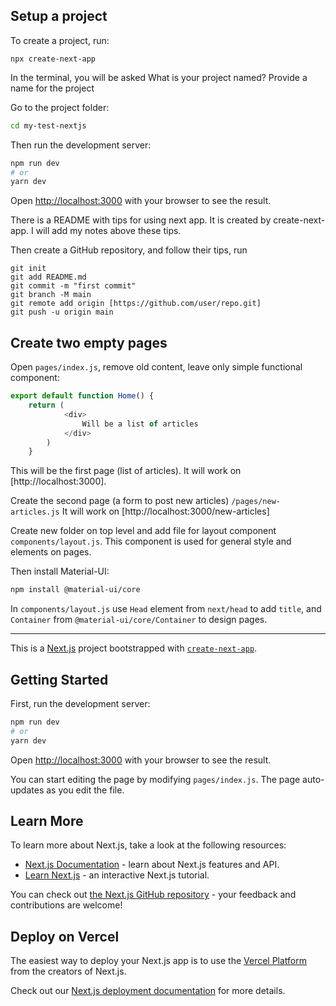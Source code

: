 ## Setup a project
To create a project, run:

```
npx create-next-app
```
In the terminal, you will be asked
What is your project named? Provide a name for the project

Go to the project folder:
```bash
cd my-test-nextjs
```
Then run the development server:
```bash
npm run dev
# or
yarn dev
```
Open [http://localhost:3000](http://localhost:3000) with your browser to see the result.

There is a README with tips for using next app. It is created by create-next-app. I will add my notes above these tips.

Then create a GitHub repository, and follow their tips, run 
```
git init
git add README.md
git commit -m "first commit"
git branch -M main
git remote add origin [https://github.com/user/repo.git]
git push -u origin main
```

## Create two empty pages
Open `pages/index.js`, remove old content, leave only simple functional component:
```javascript
export default function Home() {
    return (
            <div>
                Will be a list of articles
            </div>
        )
    }
```
This will be the first page (list of articles). It will work on [http://localhost:3000].

Create the second page (a form to post new articles) `/pages/new-articles.js` It will work on [http://localhost:3000/new-articles]

Create new folder on top level and add file for layout component `components/layout.js`. This component is used for general style and elements on pages.

Then install Material-UI:

```bash
npm install @material-ui/core
```
In ```components/layout.js``` use `Head` element from `next/head` to add `title`, and `Container` from `@material-ui/core/Container` to design pages.


---

This is a [Next.js](https://nextjs.org/) project bootstrapped with [`create-next-app`](https://github.com/vercel/next.js/tree/canary/packages/create-next-app).

## Getting Started

First, run the development server:

```bash
npm run dev
# or
yarn dev
```

Open [http://localhost:3000](http://localhost:3000) with your browser to see the result.

You can start editing the page by modifying `pages/index.js`. The page auto-updates as you edit the file.

## Learn More

To learn more about Next.js, take a look at the following resources:

- [Next.js Documentation](https://nextjs.org/docs) - learn about Next.js features and API.
- [Learn Next.js](https://nextjs.org/learn) - an interactive Next.js tutorial.

You can check out [the Next.js GitHub repository](https://github.com/vercel/next.js/) - your feedback and contributions are welcome!

## Deploy on Vercel

The easiest way to deploy your Next.js app is to use the [Vercel Platform](https://vercel.com/import?utm_medium=default-template&filter=next.js&utm_source=create-next-app&utm_campaign=create-next-app-readme) from the creators of Next.js.

Check out our [Next.js deployment documentation](https://nextjs.org/docs/deployment) for more details.

